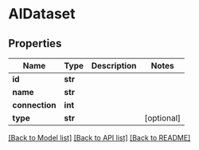 # AIDataset


## Properties

Name | Type | Description | Notes
------------ | ------------- | ------------- | -------------
**id** | **str** |  | 
**name** | **str** |  | 
**connection** | **int** |  | 
**type** | **str** |  | [optional] 

[[Back to Model list]](../#documentation-for-models) [[Back to API list]](../#documentation-for-api-endpoints) [[Back to README]](../)



